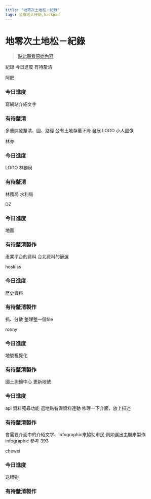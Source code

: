 ```yaml
---
title: "地零次土地松－紀錄"
tags: 公有地大行動,hackpad
---
```


# 地零次土地松－紀錄

> [點此觀看原始內容](https://g0v.hackpad.tw/U6OmxbAwN5Z)


紀錄
今日進度
有待釐清


阿肥
### 今日進度

寫網站介紹文字
### 有待釐清

多重開發釐清、圖、路徑
公有土地存量下降
發展 LOGO 小人圖像

林亦
### 今日進度

LOGO
林務局
### 有待釐清

林務局
水利局

DZ
### 今日進度

地圖
### 有待釐清製作

產業平台的資料
台北資料的篩選

hoskiss
### 今日進度

歷史資料
### 有待釐清製作

抓、分散
整理整一個file

ronny
### 今日進度

地號視覺化
### 有待釐清製作

國土測繪中心 更新地號


### 今日進度

api 資料蒐尋功能
選地點有假資料連動
修理一下介面，放上描述
### 有待釐清製作

會需要介面中的介紹文字、infographic來協助市民
例如選出主題來製作infographic
參考 393

chewei
### 今日進度

送禮物
### 有待釐清製作





